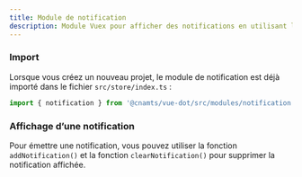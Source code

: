 ```yaml
---
title: Module de notification
description: Module Vuex pour afficher des notifications en utilisant le composant [NotificationBar](/composants/feedback/notification-bar).
---
```


<doc-tabs>

<doc-tab-item label="Utilisation">

### Import

Lorsque vous créez un nouveau projet, le module de notification est déjà importé dans le fichier `src/store/index.ts` :

```ts
import { notification } from '@cnamts/vue-dot/src/modules/notification';
```

### Affichage d’une notification

Pour émettre une notification, vous pouvez utiliser la fonction `addNotification()` et la fonction `clearNotification()` pour supprimer la notification affichée.

<doc-example file="module-notification/usage"></doc-example>

</doc-tab-item>

<doc-tab-item label="API">
<doc-api name="notification-module"></doc-api>
</doc-tab-item>
